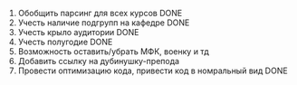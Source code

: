 1. Обобщить парсинг для всех курсов DONE
2. Учесть наличие подгрупп на кафедре DONE
3. Учесть крыло аудитории DONE
4. Учесть полугодие DONE
5. Возможность оставить/убрать МФК, военку и тд
6. Добавить ссылку на дубинушку-препода
7. Провести оптимизацию кода, привести код в номральный вид DONE
